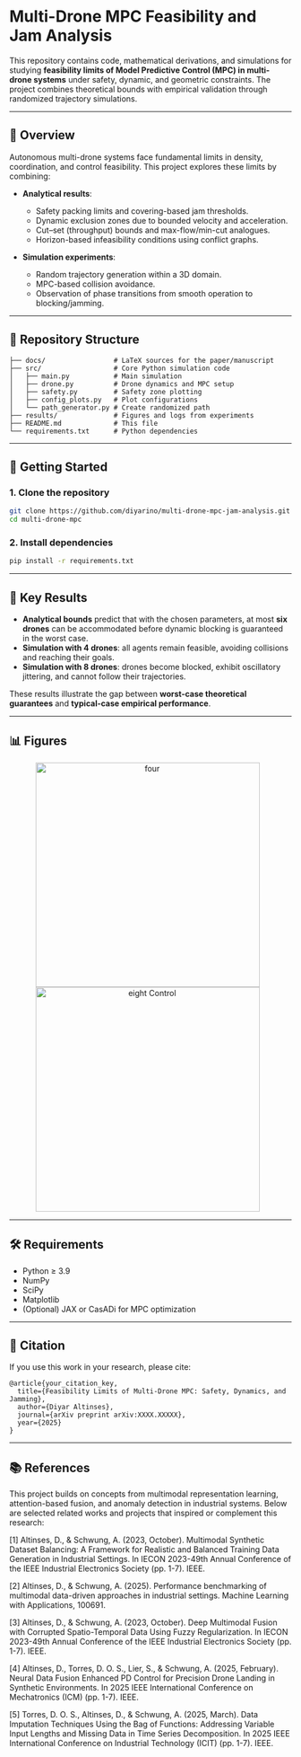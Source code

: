 
# Multi-Drone MPC Feasibility and Jam Analysis

This repository contains code, mathematical derivations, and simulations for studying **feasibility limits of Model Predictive Control (MPC) in multi-drone systems** under safety, dynamic, and geometric constraints. The project combines theoretical bounds with empirical validation through randomized trajectory simulations.

---

## 📖 Overview

Autonomous multi-drone systems face fundamental limits in density, coordination, and control feasibility. This project explores these limits by combining:

* **Analytical results**:

  * Safety packing limits and covering-based jam thresholds.
  * Dynamic exclusion zones due to bounded velocity and acceleration.
  * Cut–set (throughput) bounds and max-flow/min-cut analogues.
  * Horizon-based infeasibility conditions using conflict graphs.

* **Simulation experiments**:

  * Random trajectory generation within a 3D domain.
  * MPC-based collision avoidance.
  * Observation of phase transitions from smooth operation to blocking/jamming.

---

## 📂 Repository Structure

```
├── docs/                 # LaTeX sources for the paper/manuscript  
├── src/                  # Core Python simulation code
│   ├── main.py           # Main simulation  
│   ├── drone.py          # Drone dynamics and MPC setup  
│   ├── safety.py         # Safety zone plotting  
│   ├── config_plots.py   # Plot configurations  
│   └── path_generator.py # Create randomized path
├── results/              # Figures and logs from experiments  
├── README.md             # This file  
└── requirements.txt      # Python dependencies  
```

---

## 🚀 Getting Started

### 1. Clone the repository

```bash
git clone https://github.com/diyarino/multi-drone-mpc-jam-analysis.git
cd multi-drone-mpc
```

### 2. Install dependencies

```bash
pip install -r requirements.txt
```
---

## 🔬 Key Results

* **Analytical bounds** predict that with the chosen parameters, at most **six drones** can be accommodated before dynamic blocking is guaranteed in the worst case.
* **Simulation with 4 drones**: all agents remain feasible, avoiding collisions and reaching their goals.
* **Simulation with 8 drones**: drones become blocked, exhibit oscillatory jittering, and cannot follow their trajectories.

These results illustrate the gap between **worst-case theoretical guarantees** and **typical-case empirical performance**.



---

## 📊 Figures

<p align="center">
  <img src="results//animation_4.gif" width="400" height="400" alt="four" style="margin-right: 10px;">
  <img src="results//animation_8.gif" width="400" height="400" alt="eight Control" style="margin-right: 10px;">
</p>

---

## 🛠️ Requirements

* Python ≥ 3.9
* NumPy
* SciPy
* Matplotlib
* (Optional) JAX or CasADi for MPC optimization

---

## 📌 Citation

If you use this work in your research, please cite:

```
@article{your_citation_key,
  title={Feasibility Limits of Multi-Drone MPC: Safety, Dynamics, and Jamming},
  author={Diyar Altinses},
  journal={arXiv preprint arXiv:XXXX.XXXXX},
  year={2025}
}
```

---



## 📚 References 

This project builds on concepts from multimodal representation learning, attention-based fusion, and anomaly detection in industrial systems. Below are selected related works and projects that inspired or complement this research:

<a id="1">[1]</a> Altinses, D., & Schwung, A. (2023, October). Multimodal Synthetic Dataset Balancing: A Framework for Realistic and Balanced Training Data Generation in Industrial Settings. In IECON 2023-49th Annual Conference of the IEEE Industrial Electronics Society (pp. 1-7). IEEE.

<a id="2">[2]</a> Altinses, D., & Schwung, A. (2025). Performance benchmarking of multimodal data-driven approaches in industrial settings. Machine Learning with Applications, 100691.

<a id="3">[3]</a> Altinses, D., & Schwung, A. (2023, October). Deep Multimodal Fusion with Corrupted Spatio-Temporal Data Using Fuzzy Regularization. In IECON 2023-49th Annual Conference of the IEEE Industrial Electronics Society (pp. 1-7). IEEE.

<a id="3">[4]</a> Altinses, D., Torres, D. O. S., Lier, S., & Schwung, A. (2025, February). Neural Data Fusion Enhanced PD Control for Precision Drone Landing in Synthetic Environments. In 2025 IEEE International Conference on Mechatronics (ICM) (pp. 1-7). IEEE.

<a id="3">[5]</a> Torres, D. O. S., Altinses, D., & Schwung, A. (2025, March). Data Imputation Techniques Using the Bag of Functions: Addressing Variable Input Lengths and Missing Data in Time Series Decomposition. In 2025 IEEE International Conference on Industrial Technology (ICIT) (pp. 1-7). IEEE.


